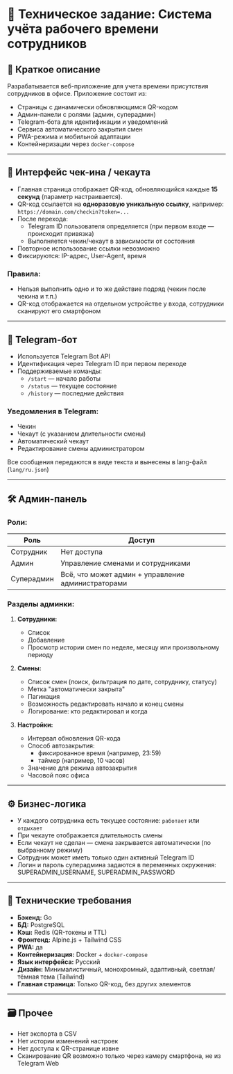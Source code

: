 # 📄 Техническое задание: Система учёта рабочего времени сотрудников

## 🧩 Краткое описание

Разрабатывается веб-приложение для учета времени присутствия сотрудников в офисе. Приложение состоит из:
- Страницы с динамически обновляющимся QR-кодом
- Админ-панели с ролями (админ, суперадмин)
- Telegram-бота для идентификации и уведомлений
- Сервиса автоматического закрытия смен
- PWA-режима и мобильной адаптации
- Контейнеризации через `docker-compose`

---

## 📱 Интерфейс чек-ина / чекаута

- Главная страница отображает QR-код, обновляющийся каждые **15 секунд** (параметр настраивается).
- QR-код ссылается на **одноразовую уникальную ссылку**, например:  
  `https://domain.com/checkin?token=...`
- После перехода:
  - Telegram ID пользователя определяется (при первом входе — происходит привязка)
  - Выполняется чекин/чекаут в зависимости от состояния
- Повторное использование ссылки невозможно
- Фиксируются: IP-адрес, User-Agent, время

### Правила:
- Нельзя выполнить одно и то же действие подряд (чекин после чекина и т.п.)
- QR-код отображается на отдельном устройстве у входа, сотрудники сканируют его смартфоном

---

## 🤖 Telegram-бот

- Используется Telegram Bot API
- Идентификация через Telegram ID при первом переходе
- Поддерживаемые команды:
  - `/start` — начало работы
  - `/status` — текущее состояние
  - `/history` — последние действия

### Уведомления в Telegram:
- Чекин
- Чекаут (с указанием длительности смены)
- Автоматический чекаут
- Редактирование смены администратором

Все сообщения передаются в виде текста и вынесены в lang-файл (`lang/ru.json`)

---

## 🛠️ Админ-панель

### Роли:

| Роль         | Доступ                                              |
|--------------|-----------------------------------------------------|
| Сотрудник    | Нет доступа                                         |
| Админ        | Управление сменами и сотрудниками                   |
| Суперадмин   | Всё, что может админ + управление администраторами |

### Разделы админки:

1. **Сотрудники:**
   - Список
   - Добавление
   - Просмотр истории смен по неделе, месяцу или произвольному периоду

2. **Смены:**
   - Список смен (поиск, фильтрация по дате, сотруднику, статусу)
   - Метка "автоматически закрыта"
   - Пагинация
   - Возможность редактировать начало и конец смены
   - Логирование: кто редактировал и когда

3. **Настройки:**
   - Интервал обновления QR-кода
   - Способ автозакрытия:
     - фиксированное время (например, 23:59)
     - таймер (например, 10 часов)
   - Значение для режима автозакрытия
   - Часовой пояс офиса

---

## ⚙️ Бизнес-логика

- У каждого сотрудника есть текущее состояние: `работает` или `отдыхает`
- При чекауте отображается длительность смены
- Если чекаут не сделан — смена закрывается автоматически (по выбранному режиму)
- Сотрудник может иметь только один активный Telegram ID
- Логин и пароль суперадмина задаются в переменных окружения: SUPERADMIN_USERNAME, SUPERADMIN_PASSWORD

---

## 🧪 Технические требования

- **Бэкенд:** Go
- **БД:** PostgreSQL
- **Кэш:** Redis (QR-токены и TTL)
- **Фронтенд:** Alpine.js + Tailwind CSS
- **PWA:** да
- **Контейнеризация:** Docker + `docker-compose`
- **Язык интерфейса:** Русский
- **Дизайн:** Минималистичный, монохромный, адаптивный, светлая/тёмная тема (Tailwind)
- **Главная страница:** Только QR-код, без других элементов

---

## 🗃️ Прочее

- Нет экспорта в CSV
- Нет истории изменений настроек
- Нет доступа к QR-странице извне
- Сканирование QR возможно только через камеру смартфона, не из Telegram Web

